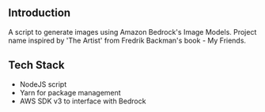 ## Introduction

A script to generate images using Amazon Bedrock's Image Models. Project name inspired by 'The Artist' from Fredrik Backman's book - My Friends.

## Tech Stack

- NodeJS script
- Yarn for package management
- AWS SDK v3 to interface with Bedrock

